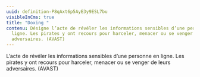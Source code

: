 ```yaml
---
uuid: definition-P8qAxt6p5AyE3y9ESL7bu
visibleInCms: true
title: "Doxing "
contenu: Désigne l’acte de révéler les informations sensibles d’une personne en
  ligne. Les pirates y ont recours pour harceler, menacer ou se venger de leurs
  adversaires. (AVAST)
---
```

<!--StartFragment-->

L’acte de révéler les informations sensibles d’une personne en ligne. Les pirates y ont recours pour harceler, menacer ou se venger de leurs adversaires. (AVAST)

<!--EndFragment-->